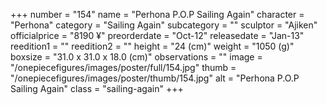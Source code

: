 +++
number = "154"
name = "Perhona P.O.P Sailing Again"
character = "Perhona"
category = "Sailing Again"
subcategory = ""
sculptor = "Ajiken"
officialprice = "8190 ¥"
preorderdate = "Oct-12"
releasedate = "Jan-13"
reedition1 = ""
reedition2 = ""
height = "24 (cm)"
weight = "1050 (g)"
boxsize = "31.0 x 31.0 x 18.0 (cm)"
observations = ""
image = "/onepiecefigures/images/poster/full/154.jpg"
thumb = "/onepiecefigures/images/poster/thumb/154.jpg"
alt = "Perhona P.O.P Sailing Again"
class = "sailing-again"
+++
